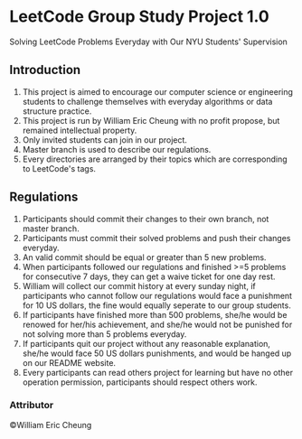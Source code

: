 # LeetCode Group Study Project 1.0
Solving LeetCode Problems Everyday with Our NYU Students' Supervision
## Introduction
1. This project is aimed to encourage our computer science or engineering students to challenge themselves with everyday algorithms or data structure practice.
2. This project is run by William Eric Cheung with no profit propose, but remained intellectual property.
3. Only invited students can join in our project.
4. Master branch is used to describe our regulations.
5. Every directories are arranged by their topics which are corresponding to LeetCode's tags.
## Regulations
1. Participants should commit their changes to their own branch, not master branch.
2. Participants must commit their solved problems and push their changes everyday.
3. An valid commit should be equal or greater than 5 new problems.
4. When participants followed our regulations and finished >=5 problems for consecutive 7 days, they can get a waive ticket for one day rest.
5. William will collect our commit history at every sunday night, if participants who cannot follow our regulations would face a punishment for 10 US dollars, the fine would equally seperate to our group students.
6. If participants have finished more than 500 problems, she/he would be renowed for her/his achievement, and she/he would not be punished for not solving more than 5 problems everyday.
7. If participants quit our project without any reasonable explanation, she/he would face 50 US dollars punishments, and would be hanged up on our README website. 
8. Every participants can read others project for learning but have no other operation permission, participants should respect others work.
### Attributor
©William Eric Cheung

